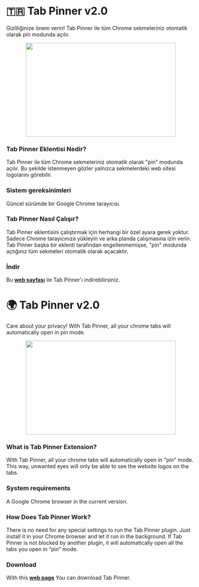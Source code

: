 # 🇹🇷 Tab Pinner v2.0
Gizliliğinize önem verin! Tab Pinner ile tüm Chrome sekmeleriniz otomatik olarak pin modunda açılır.

<p align="center">
  <img width="400" height="250" src="https://www.yazilimturkiye.com/wp-content/uploads/2024/04/tab-pinner.jpg">
</p>

### Tab Pinner Eklentisi Nedir?
Tab Pinner ile tüm Chrome sekmeleriniz otomatik olarak "pin" modunda açılır. Bu şekilde istenmeyen gözler yalnızca sekmelerdeki web sitesi logolarını görebilir.

### Sistem gereksinimleri
Güncel sürümde bir Google Chrome tarayıcısı.

### Tab Pinner Nasıl Çalışır?
Tab Pinner eklentisini çalıştırmak için herhangi bir özel ayara gerek yoktur. Sadece Chrome tarayıcınıza yükleyin ve arka planda çalışmasına izin verin. Tab Pinner başka bir eklenti tarafından engellenmemişse, "pin" modunda açtığınız tüm sekmeleri otomatik olarak açacaktır.

### İndir
Bu <b>[web sayfası](https://chromewebstore.google.com/detail/tab-pinner/jakeapjmkpbpenklcppbefdjhdgceppb)</b> ile Tab Pinner'ı indirebilirsiniz.



# 🌍 Tab Pinner v2.0
Care about your privacy! With Tab Pinner, all your chrome tabs will automatically open in pin mode.

<p align="center">
  <img width="400" height="250" src="https://www.yazilimturkiye.com/wp-content/uploads/2024/04/tab-pinner.jpg">
</p>

### What is Tab Pinner Extension?
With Tab Pinner, all your chrome tabs will automatically open in "pin" mode. This way, unwanted eyes will only be able to see the website logos on the tabs.

### System requirements
A Google Chrome browser in the current version.

### How Does Tab Pinner Work?
There is no need for any special settings to run the Tab Pinner plugin. Just install it in your Chrome browser and let it run in the background. If Tab Pinner is not blocked by another plugin, it will automatically open all the tabs you open in “pin” mode.

### Download
With this <b>[web page](https://chromewebstore.google.com/detail/tab-pinner/jakeapjmkpbpenklcppbefdjhdgceppb)</b> You can download Tab Pinner.
